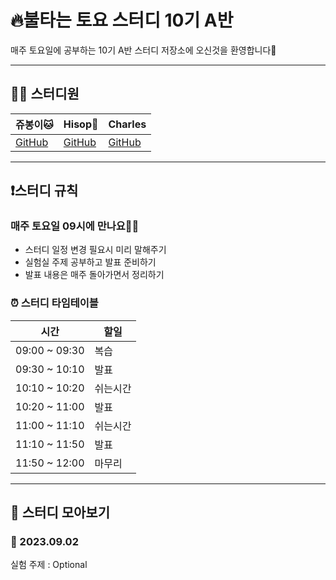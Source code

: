 # 🔥불타는 토요 스터디 10기 A반
매주 토요일에 공부하는 10기 A반 스터디 저장소에 오신것을 환영합니다👏

---
## 👋🏻 스터디원
|쥬봉이🐱|Hisop🐨|Charles|
|----|----|----|
|[GitHub](https://github.com/jyubong)|[GitHub](https://github.com/Hi-sop)|[GitHub](https://github.com/Charl-es)|

---
## ❗️스터디 규칙
### 매주 토요일 09시에 만나요👐🏻
+ 스터디 일정 변경 필요시 미리 말해주기
+ 실험실 주제 공부하고 발표 준비하기
+ 발표 내용은 매주 돌아가면서 정리하기

### ⏰ 스터디 타임테이블
|시간|할일|
|----|----|
|09:00 ~ 09:30|복습|
|09:30 ~ 10:10|발표|
|10:10 ~ 10:20|쉬는시간|
|10:20 ~ 11:00|발표|
|11:00 ~ 11:10|쉬는시간|
|11:10 ~ 11:50|발표|
|11:50 ~ 12:00|마무리|

---
## 📝 스터디 모아보기
### 🔎 2023.09.02
실험 주제 : Optional
